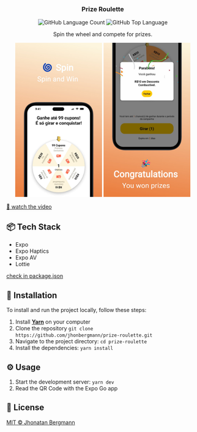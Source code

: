 <h3 align="center">
  Prize Roulette
</h3>

<p align="center">
  <img alt="GitHub Language Count" src="https://img.shields.io/github/languages/count/jhonbergmann/prize-roulette" />
  <img alt="GitHub Top Language" src="https://img.shields.io/github/languages/top/jhonbergmann/prize-roulette" />
</p>

<p align="center">Spin the wheel and compete for prizes.</p>

<p align="center">
  <img src="docs/assets/illustration1.jpg" width="45%"  alt="illustration" >
  <img src="docs/assets/illustration2.jpg" width="45%"  alt="illustration" >
</p>

[🎥 watch the video](docs/assets/preview.mp4)

## 📦 Tech Stack

- Expo
- Expo Haptics
- Expo AV
- Lottie

[check in package.json](package.json)

## 🔩 Installation

To install and run the project locally, follow these steps:

1. Install [**Yarn**](https://yarnpkg.com/) on your computer
1. Clone the repository `git clone https://github.com/jhonbergmann/prize-roulette.git`
1. Navigate to the project directory: `cd prize-roulette`
1. Install the dependencies: `yarn install`

## ⚙️ Usage

1. Start the development server: `yarn dev`
1. Read the QR Code with the Expo Go app

## 📝 License

[MIT © Jhonatan Bergmann](https://github.com/jhonbergmann/prize-roulette/blob/main/LICENSE)
